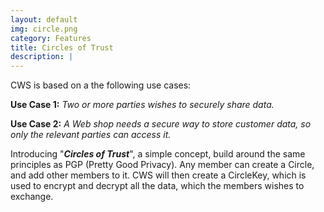 ```yaml
---
layout: default
img: circle.png
category: Features
title: Circles of Trust
description: |
---
```

CWS is based on a the following use cases:

<b>Use Case 1:</b> <i>Two or more parties wishes to securely share data.</i>

<b>Use Case 2:</b> <i>A Web shop needs a secure way to store customer data, so
only the relevant parties can access it.</i>

Introducing &quot;<b><i>Circles of Trust</i></b>&quot;, a simple concept, build
around the same principles as PGP (Pretty Good Privacy). Any member can create a
Circle, and add other members to it. CWS will then create a CircleKey, which is
used to encrypt and decrypt all the data, which the members wishes to exchange.

